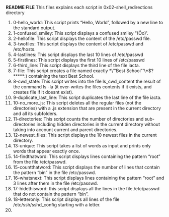 **README FILE**
This files explains each script in 0x02-shell_redirections directory

1. 0-hello_world: This script prints “Hello, World”, followed by a new line to the standard output.
2.  1-confused_smiley: This script displays a confused smiley "(Ôo)'.
3. 2-hellofile: This script displays the content of the /etc/passwd file.
4. 3-twofiles: This script displays the content of /etc/passwd and /etc/hosts.
5. 4-lastlines: This script displays the last 10 lines of /etc/passwd
6. 5-firstlines: This script displays the first 10 lines of /etc/passwd
7. 6-third_line: This script displays the third line of the file iacta.
8. 7-file: This script creates a file named exactly \*\\'"Best School"\'\\*$\?\*\*\*\*\*:) containing the text Best School.
9. 8-cwd_state: This script writes into the file ls_cwd_content the result of the command ls -la (it over-writes the files contents if it exists, and creates file if it doesnt exist).
10. 9-duplicate_last_line: This script duplicates the last line of the file iacta.
11. 10-no_more_js: This script deletes all the regular files (not the directories) with a .js extension that are present in the current directory and all its subfolders.
12. 11-directories: This script counts the number of directories and sub-directories including hidden directories in the current directory without taking into account current and parent directories.  
13. 12-newest_files: This script displays the 10 newest files in the current directory.
14. 13-unique: This script takes a list of words as input and prints only words that appear exactly once.
15. 14-findthatword: This script displays  lines containing the pattern “root” from the file /etc/passwd.
16. 15-countthatword: This script displays the number of lines that contain the pattern “bin” in the file /etc/passwd.
17. 16-whatsnext: This script displays lines containing the pattern “root” and 3 lines after them in the file /etc/passwd.   
18. 17-hidethisword: this script displays all the lines in the file /etc/passwd that do not contain the pattern “bin”.
19. 18-letteronly: This script displays all lines of the file /etc/ssh/sshd_config starting with a letter.
20.  
